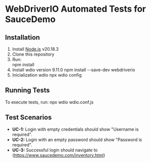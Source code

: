 # WebDriverIO Automated Tests for SauceDemo

## Installation
1. Install [Node.js](https://nodejs.org/) v20.18.3
2. Clone this repository 
3. Run:  
   npm install
4. Install wdio version 9.11.0 
   npm install --save-dev webdriverio
5. Inicialization wdio npx wdio config

## Running Tests
To execute tests, run:
npx wdio wdio.conf.js

## Test Scenarios
- **UC-1:** Login with empty credentials should show "Username is required".
- **UC-2:** Login with an empty password should show "Password is required".
- **UC-3:** Successful login should navigate to (https://www.saucedemo.com/inventory.html)
